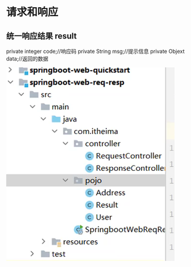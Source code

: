 # 请求和响应
## 统一响应结果 result
private integer code;//响应码
private String msg;//提示信息
private Objext data;//返回的数据

![alt text](image.png)


